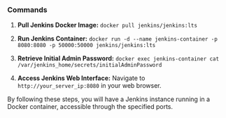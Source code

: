 ### Commands

1. **Pull Jenkins Docker Image:**
        `docker pull jenkins/jenkins:lts`
    
2. **Run Jenkins Container:**
    `docker run -d --name jenkins-container -p 8080:8080 -p 50000:50000 jenkins/jenkins:lts`
    
3. **Retrieve Initial Admin Password:**
    `docker exec jenkins-container cat /var/jenkins_home/secrets/initialAdminPassword`
    
4. **Access Jenkins Web Interface:**
    Navigate to `http://your_server_ip:8080` in your web browser.
    

By following these steps, you will have a Jenkins instance running in a Docker container, accessible through the specified ports.